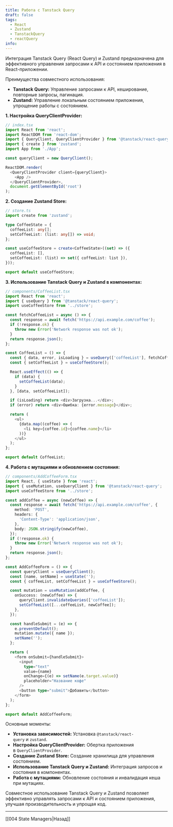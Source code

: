 ```yaml
---
title: Работа с Tanstack Query
draft: false
tags:
  - React
  - Zustand
  - TanstackQuery
  - reactQuery
info:
---
```

Интеграция Tanstack Query (React Query) и Zustand предназначена для эффективного управления запросами к API и состоянием приложения в React-приложении.

Преимущества совместного использования:
- **Tanstack Query:** Управление запросами к API, кеширование, повторные запросы, пагинация.
- **Zustand:** Управление локальным состоянием приложения, упрощение работы с состоянием.

**1. Настройка QueryClientProvider:**

```typescript
// index.tsx
import React from 'react';
import ReactDOM from 'react-dom';
import { QueryClient, QueryClientProvider } from '@tanstack/react-query';
import { create } from 'zustand';
import App from './App';

const queryClient = new QueryClient();

ReactDOM.render(
  <QueryClientProvider client={queryClient}>
    <App />
  </QueryClientProvider>,
  document.getElementById('root')
);
```

**2. Создание Zustand Store:**

```typescript
// store.ts
import create from 'zustand';

type CoffeeState = {
  coffeeList: any[];
  setCoffeeList: (list: any[]) => void;
};

const useCoffeeStore = create<CoffeeState>((set) => ({
  coffeeList: [],
  setCoffeeList: (list) => set({ coffeeList: list }),
}));

export default useCoffeeStore;
```

**3. Использование Tanstack Query и Zustand в компонентах:**

```typescript
// components/CoffeeList.tsx
import React from 'react';
import { useQuery } from '@tanstack/react-query';
import useCoffeeStore from '../store';

const fetchCoffeeList = async () => {
  const response = await fetch('https://api.example.com/coffee');
  if (!response.ok) {
    throw new Error('Network response was not ok');
  }
  return response.json();
};

const CoffeeList = () => {
  const { data, error, isLoading } = useQuery(['coffeeList'], fetchCoffeeList);
  const { setCoffeeList } = useCoffeeStore();

  React.useEffect(() => {
    if (data) {
      setCoffeeList(data);
    }
  }, [data, setCoffeeList]);

  if (isLoading) return <div>Загрузка...</div>;
  if (error) return <div>Ошибка: {error.message}</div>;

  return (
    <ul>
      {data.map((coffee) => (
        <li key={coffee.id}>{coffee.name}</li>
      ))}
    </ul>
  );
};

export default CoffeeList;
```

**4. Работа с мутациями и обновлением состояния:**

```typescript
// components/AddCoffeeForm.tsx
import React, { useState } from 'react';
import { useMutation, useQueryClient } from '@tanstack/react-query';
import useCoffeeStore from '../store';

const addCoffee = async (newCoffee) => {
  const response = await fetch('https://api.example.com/coffee', {
    method: 'POST',
    headers: {
      'Content-Type': 'application/json',
    },
    body: JSON.stringify(newCoffee),
  });
  if (!response.ok) {
    throw new Error('Network response was not ok');
  }
  return response.json();
};

const AddCoffeeForm = () => {
  const queryClient = useQueryClient();
  const [name, setName] = useState('');
  const { coffeeList, setCoffeeList } = useCoffeeStore();

  const mutation = useMutation(addCoffee, {
    onSuccess: (newCoffee) => {
      queryClient.invalidateQueries(['coffeeList']);
      setCoffeeList([...coffeeList, newCoffee]);
    },
  });

  const handleSubmit = (e) => {
    e.preventDefault();
    mutation.mutate({ name });
    setName('');
  };

  return (
    <form onSubmit={handleSubmit}>
      <input
        type="text"
        value={name}
        onChange={(e) => setName(e.target.value)}
        placeholder="Название кофе"
      />
      <button type="submit">Добавить</button>
    </form>
  );
};

export default AddCoffeeForm;
```

Основные моменты:
- **Установка зависимостей:** Установка `@tanstack/react-query` и `zustand`.
- **Настройка QueryClientProvider:** Обертка приложения в `QueryClientProvider`.
- **Создание Zustand Store:** Создание хранилища для управления состоянием.
- **Использование Tanstack Query и Zustand:** Интеграция запросов и состояния в компонентах.
- **Работа с мутациями:** Обновление состояния и инвалидация кеша при мутациях.

Совместное использование Tanstack Query и Zustand позволяет эффективно управлять запросами к API и состоянием приложения, улучшая производительность и упрощая код.

___

[[004 State Managers|Назад]]